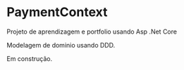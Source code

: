 # PaymentContext
Projeto de aprendizagem e portfolio usando Asp .Net Core

Modelagem de dominio usando DDD.

Em construção.
